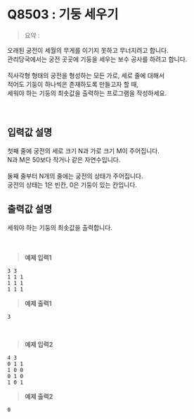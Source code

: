 # Q8503 : 기둥 세우기

> 요약 : 

오래된 궁전이 세월의 무게를 이기지 못하고 무너지려고 합니다. <br>
관리당국에서는 궁전 곳곳에 기둥을 세우는 보수 공사를 하려고 합니다. <br>
<br>
직사각형 형태의 궁전을 형성하는 모든 가로, 세로 줄에 대해서 <br>
적어도 기둥이 하나씩은 존재하도록 만들고자 할 때,<br>
세워야 하는 기둥의 최솟값을 출력하는 프로그램을 작성하세요.<br>
<br><br>

## 입력값 설명
첫째 줄에 궁전의 세로 크기 N과 가로 크기 M이 주어집니다.<br>
N과 M은 50보다 작거나 같은 자연수입니다.<br>
<br>
둘째 줄부터 N개의 줄에는 궁전의 상태가 주어집니다.<br>
궁전의 상태는 1은 빈칸, 0은 기둥이 있는 칸입니다.<br>


## 출력값 설명
세워야 하는 기둥의 최솟값을 출력합니다.<br>
<br><br>

> **예제 입력1**
```
3 3
1 1 1
1 1 1
1 1 1
```

> **예제 출력1**
```
3
```
<br>

> **예제 입력2**
```
4 3
0 1 1
1 0 0
0 1 0
1 0 1
```

> **예제 출력2**
```
0
```